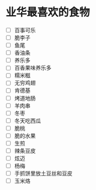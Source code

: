 # 业华最喜欢的食物

- [ ] 百事可乐
- [ ] 脆李子
- [ ] 鱼尾
- [ ] 香油条
- [ ] 养乐多
- [ ] 百香果味养乐多
- [ ] 糯米糍
- [ ] 无穷鸡翅
- [ ] 肯德基
- [ ] 烤道地肠
- [ ] 羊肉串
- [ ] 冬枣
- [ ] 冬天吃西瓜
- [ ] 脆桃
- [ ] 脆的水果
- [ ] 生煎
- [ ] 辣条豆皮
- [ ] 炫迈
- [ ] 杨梅
- [ ] 手抓饼里放土豆丝和豆皮
- [ ] 玉米烙
